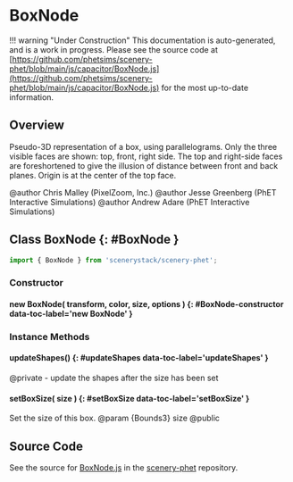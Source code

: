# BoxNode

!!! warning "Under Construction"
    This documentation is auto-generated, and is a work in progress. Please see the source code at
    [https://github.com/phetsims/scenery-phet/blob/main/js/capacitor/BoxNode.js](https://github.com/phetsims/scenery-phet/blob/main/js/capacitor/BoxNode.js) for the most up-to-date information.

## Overview

Pseudo-3D representation of a box, using parallelograms.  Only the three visible faces are shown: top, front,
right side.  The top and right-side faces are foreshortened to give the illusion of distance between front and back
planes. Origin is at the center of the top face.

@author Chris Malley (PixelZoom, Inc.)
@author Jesse Greenberg (PhET Interactive Simulations)
@author Andrew Adare (PhET Interactive Simulations)

## Class BoxNode {: #BoxNode }


```js
import { BoxNode } from 'scenerystack/scenery-phet';
```
### Constructor

#### new BoxNode( transform, color, size, options ) {: #BoxNode-constructor data-toc-label='new BoxNode' }

### Instance Methods

#### updateShapes() {: #updateShapes data-toc-label='updateShapes' }

@private - update the shapes after the size has been set

#### setBoxSize( size ) {: #setBoxSize data-toc-label='setBoxSize' }

Set the size of this box.
@param {Bounds3} size
@public



## Source Code

See the source for [BoxNode.js](https://github.com/phetsims/scenery-phet/blob/main/js/capacitor/BoxNode.js) in the [scenery-phet](https://github.com/phetsims/scenery-phet) repository.
